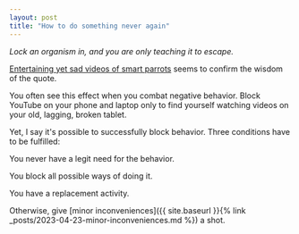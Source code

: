 ```yaml
---
layout: post
title: "How to do something never again"
---
```


*Lock an organism in, and you are only teaching it to escape.*

[Entertaining yet sad videos of smart parrots](https://www.youtube.com/watch?v=DzF8RVqG-tc) seems to confirm the wisdom of the quote.

You often see this effect when you combat negative behavior. Block YouTube on your phone and laptop only to find yourself watching videos on your old, lagging, broken tablet.

Yet, I say it's possible to successfully block behavior. 
Three conditions have to be fulfilled: 

You never have a legit need for the behavior.

You block all possible ways of doing it.

You have a replacement activity.

Otherwise, give [minor inconveniences]({{ site.baseurl }}{% link _posts/2023-04-23-minor-inconveniences.md %}) a shot.